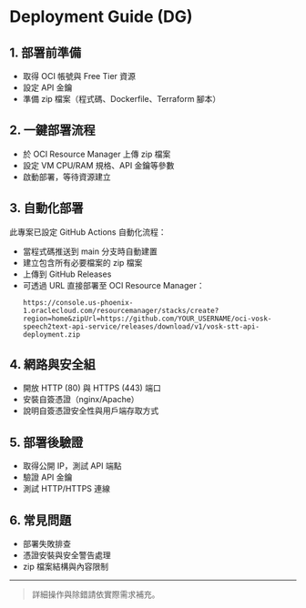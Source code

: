 # Deployment Guide (DG)

## 1. 部署前準備
- 取得 OCI 帳號與 Free Tier 資源
- 設定 API 金鑰
- 準備 zip 檔案（程式碼、Dockerfile、Terraform 腳本）

## 2. 一鍵部署流程
- 於 OCI Resource Manager 上傳 zip 檔案
- 設定 VM CPU/RAM 規格、API 金鑰等參數
- 啟動部署，等待資源建立

## 3. 自動化部署
此專案已設定 GitHub Actions 自動化流程：
- 當程式碼推送到 main 分支時自動建置
- 建立包含所有必要檔案的 zip 檔案
- 上傳到 GitHub Releases
- 可透過 URL 直接部署至 OCI Resource Manager：
  ```
  https://console.us-phoenix-1.oraclecloud.com/resourcemanager/stacks/create?region=home&zipUrl=https://github.com/YOUR_USERNAME/oci-vosk-speech2text-api-service/releases/download/v1/vosk-stt-api-deployment.zip
  ```

## 4. 網路與安全組
- 開放 HTTP (80) 與 HTTPS (443) 端口
- 安裝自簽憑證（nginx/Apache）
- 說明自簽憑證安全性與用戶端存取方式

## 5. 部署後驗證
- 取得公開 IP，測試 API 端點
- 驗證 API 金鑰
- 測試 HTTP/HTTPS 連線

## 6. 常見問題
- 部署失敗排查
- 憑證安裝與安全警告處理
- zip 檔案結構與內容限制

---
> 詳細操作與除錯請依實際需求補充。